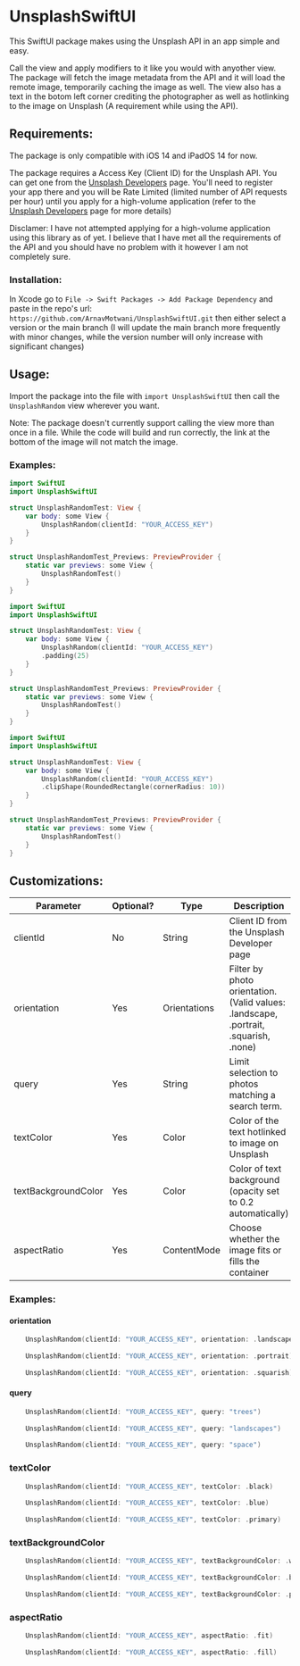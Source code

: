 # UnsplashSwiftUI

This SwiftUI package makes using the Unsplash API in an app simple and easy. 

Call the view and apply modifiers to it like you would with anyother view. The package will fetch the image metadata from the API and it will load the remote image, temporarily caching the image as well. The view also has a text in the botom left corner crediting the photographer as well as hotlinking to the image on Unsplash (A requirement while using the API). 

## Requirements:
The package is only compatible with iOS 14 and iPadOS 14 for now.

The package requires a Access Key (Client ID) for the Unsplash API. You can get one from the [Unsplash Developers](https://unsplash.com/developers) page. You'll need to register your app there and you will be Rate Limited (limited number of API requests per hour) until you apply for a high-volume application (refer to the [Unsplash Developers](https://unsplash.com/developers) page for more details)

Disclamer: I have not attempted applying for a high-volume application using this library as of yet. I believe that I have met all the requirements of the API and you should have no problem with it however I am not completely sure.

### Installation: 
In Xcode go to `File -> Swift Packages -> Add Package Dependency` and paste in the repo's url: `https://github.com/ArnavMotwani/UnsplashSwiftUI.git` then either select a version or the main branch (I will update the main branch more frequently with minor changes, while the version number will only increase with significant changes)

## Usage:
Import the package into the file with  `import UnsplashSwiftUI` then call the `UnsplashRandom` view wherever you want.

Note: The package doesn't currently support calling the view more than once in a file. While the code will build and run correctly, the link at the bottom of the image will not match the image. 

### Examples:

```swift
import SwiftUI
import UnsplashSwiftUI

struct UnsplashRandomTest: View {
    var body: some View {
        UnsplashRandom(clientId: "YOUR_ACCESS_KEY")
    }
}

struct UnsplashRandomTest_Previews: PreviewProvider {
    static var previews: some View {
        UnsplashRandomTest()
    }
}
```

```swift
import SwiftUI
import UnsplashSwiftUI

struct UnsplashRandomTest: View {
    var body: some View {
        UnsplashRandom(clientId: "YOUR_ACCESS_KEY")
        .padding(25)
    }
}

struct UnsplashRandomTest_Previews: PreviewProvider {
    static var previews: some View {
        UnsplashRandomTest()
    }
}
```

```swift
import SwiftUI
import UnsplashSwiftUI

struct UnsplashRandomTest: View {
    var body: some View {
        UnsplashRandom(clientId: "YOUR_ACCESS_KEY")
        .clipShape(RoundedRectangle(cornerRadius: 10))
    }
}

struct UnsplashRandomTest_Previews: PreviewProvider {
    static var previews: some View {
        UnsplashRandomTest()
    }
}
```
## Customizations:

| Parameter           | Optional? | Type         | Description                                                                            | Default         |
|---------------------|-----------|--------------|----------------------------------------------------------------------------------------|-----------------|
| clientId            | No        | String       | Client ID from the Unsplash Developer page                                             | -               |
| orientation         | Yes       | Orientations | Filter by photo orientation. (Valid values:   .landscape, .portrait, .squarish, .none) | -               |
| query               | Yes       | String       | Limit selection to photos matching a search term.                                      | -               |
| textColor           | Yes       | Color        | Color of the text hotlinked to image on Unsplash                                       | Color.white     |
| textBackgroundColor | Yes       | Color        | Color of text background (opacity set to 0.2 automatically)                            | Color.black     |
| aspectRatio         | Yes       | ContentMode  | Choose whether the image fits or fills the container                                   | ContentMode.fit |

### Examples: 

#### orientation
```swift
    UnsplashRandom(clientId: "YOUR_ACCESS_KEY", orientation: .landscape)
    
    UnsplashRandom(clientId: "YOUR_ACCESS_KEY", orientation: .portrait)
    
    UnsplashRandom(clientId: "YOUR_ACCESS_KEY", orientation: .squarish)
```

#### query

```swift
    UnsplashRandom(clientId: "YOUR_ACCESS_KEY", query: "trees")
    
    UnsplashRandom(clientId: "YOUR_ACCESS_KEY", query: "landscapes")
    
    UnsplashRandom(clientId: "YOUR_ACCESS_KEY", query: "space")
```

### textColor

```swift
    UnsplashRandom(clientId: "YOUR_ACCESS_KEY", textColor: .black)
    
    UnsplashRandom(clientId: "YOUR_ACCESS_KEY", textColor: .blue)
    
    UnsplashRandom(clientId: "YOUR_ACCESS_KEY", textColor: .primary)
```

### textBackgroundColor

```swift
    UnsplashRandom(clientId: "YOUR_ACCESS_KEY", textBackgroundColor: .white)
    
    UnsplashRandom(clientId: "YOUR_ACCESS_KEY", textBackgroundColor: .blue)
    
    UnsplashRandom(clientId: "YOUR_ACCESS_KEY", textBackgroundColor: .primary)
```

### aspectRatio

```swift
    UnsplashRandom(clientId: "YOUR_ACCESS_KEY", aspectRatio: .fit)
    
    UnsplashRandom(clientId: "YOUR_ACCESS_KEY", aspectRatio: .fill)
```
